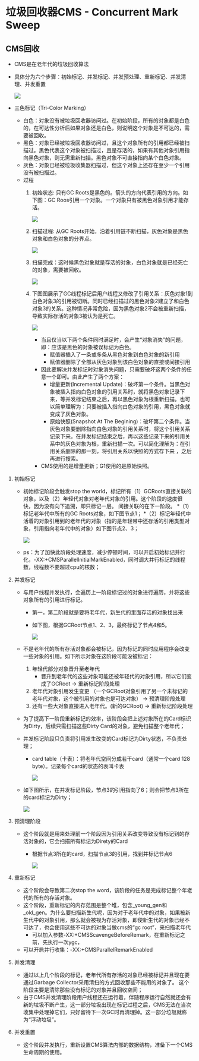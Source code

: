 # 垃圾回收器CMS - Concurrent Mark Sweep

## CMS回收
* CMS是在老年代的垃圾回收算法 
* 具体分为六个步骤：初始标记、并发标记、并发预处理、重新标记、并发清理、并发重置

  ![](./img/cms.png)

* 三色标记（Tri-Color Marking）
  * 白色：对象没有被垃圾回收器访问过。在初始阶段，所有的对象都是白色的，在可达性分析后如果对象还是白色，则说明这个对象是不可达的，需要被回收。
  * 黑色：对象已经被垃圾回收器访问过，且这个对象所有的引用都已经被扫描过。黑色代表这个对象被扫描过，且是存活的，如果有其他对象引用指向黑色对象，则无需重新扫描。黑色对象不可直接指向某个白色对象。
  * 灰色：对象已经被垃圾收集器扫描过，但这个对象上还存在至少一个引用没有被扫描过。
  * 过程
    1. 初始状态: 只有GC Roots是黑色的。箭头的方向代表引用的方向。如下图：GC Roos引用一个对象。一个对象只有被黑色对象引用才能存活。

       ![](./img/tri_color_mark_1.png) 
    2. 扫描过程: 从GC Roots开始，沿着引用链不断扫描，灰色对象是黑色对象和白色对象的分界点。
       
       ![](./img/tri_color_mark_2.png)
    3. 扫描完成：这时候黑色对象就是存活的对象，白色对象就是已经死亡的对象，需要被回收。
       
       ![](./img/tri_color_mark_3.png)
    4. 下图图展示了GC线程标记后用户线程又修改了引用关系：灰色对象1到白色对象3的引用被切断。同时已经扫描过的黑色对象2建立了和白色对象3的关系。这种情况非常危险，因为黑色对象2不会被重新扫描，导致实际存活的对象3被认为是死亡。
       
       ![](./img/tri_color_mark_4.png)
        * 当且仅当以下两个条件同时满足时，会产生“对象消失”的问题，即：应该是黑色的对象被误标记为白色。 
          * 赋值器插入了一条或多条从黑色对象到白色对象的新引用 
          * 赋值器删除了全部从灰色对象到该白色对象的直接或间接引用
        * 因此要解决并发标记时对象消失问题，只需要破坏这两个条件的任意一个即可。由此产生了两个方案：
          * 增量更新(Incremental Update)：破坏第一个条件。当黑色对象被插入指向白色对象的引用关系时，就将黑色对象记录下来，等并发标记结束之后，再以黑色对象为根重新扫描。也可以简单理解为：只要被插入指向白色对象的引用，黑色对象就变成了灰色对象。
          * 原始快照(Snapshot At The Begining)：破坏第二个条件。当灰色对象要删除指向白色对象的引用关系时，将这个引用关系记录下来。在并发标记结束之后，再以这些记录下来的引用关系中的灰色对象为根，重新扫描一次。可以简化理解为：在引用关系删除的那一刻，将引用关系以快照的方式存下来 ，之后再进行搜索。
        * CMS使用的是增量更新；G1使用的是原始快照。
1. 初始标记 
   * 初始标记阶段会触发stop the world，标记所有（1）GCRoots直接关联的对象，以及（2）年轻代对象对老年代对象的引用。这个阶段的速度很快，因为没有向下追溯，即只标记一层。 间接关联的在下一阶段。
     *（1）标记老年代中所有的GC Roots对象，如下图节点1；
     *（2）标记年轻代中活着的对象引用到的老年代的对象（指的是年轻带中还存活的引用类型对象，引用指向老年代中的对象）如下图节点2、3；
     
     ![](./img/mark_gcroots.png)
   * ps：为了加快此阶段处理速度，减少停顿时间，可以开启初始标记并行化，-XX:+CMSParallelInitialMarkEnabled，同时调大并行标记的线程数，线程数不要超过cpu的核数；
2. 并发标记
   * 与用户线程并发执行，会遍历上一阶段标记过的对象进行遍历，并将这些对象所有的引用进行标记。
     * 第一，第二阶段就是要将老年代，新生代的里面存活的对象找出来
     * 如下图，根据GCRoot节点1、2、3，最终标记了节点4和5。
     
       ![](./img/mark_2.png)
   * 不是老年代的所有存活对象都会被标记，因为标记的同时应用程序会改变一些对象的引用。如下所示对象在这阶段可能没被标记：
     1. 年轻代部分对象晋升至老年代 
        * 晋升到老年代的这些对象可能还被年轻代的对象引用，所以它们变成了GCRoot       -> 重新标记阶段处理
     2. 老年代对象引用发生变更 （一个GCRoot对象引用了另一个未标记的老年代对象，这个被引用的对象也是可达对象） -> 预清理阶段处理
     3. 还有一些大对象直接进入老年代。(新的GCRoot)   -> 重新标记阶段处理
   * 为了提高下一阶段重新标记的效率，该阶段会把上述对象所在的Card标识为Dirty，后续只需扫描这些Dirty Card的对象，避免扫描整个老年代；
   * 并发标记阶段只负责将引用发生改变的Card标记为Dirty状态，不负责处理；
     * card table（卡表）：将老年代空间分成若干card（通常一个card 128 byte）。记录每个card的状态的表叫卡表
       
       ![](./img/card_table.png)
   * 如下图所示，在并发标记阶段，节点3的引用指向了6；则会把节点3所在的card标记为Dirty；
     
     ![](./img/mark_3.png)

3. 预清理阶段
   * 这个阶段就是用来处理前一个阶段因为引用关系改变导致没有标记到的存活对象的，它会扫描所有标记为Direty的Card
     * 根据节点3所在的card，扫描节点3的引用，找到并标记节点6
       
       ![](./img/mark_4.png)

4. 重新标记
   * 这个阶段会导致第二次stop the word，该阶段的任务是完成标记整个年老代的所有的存活对象。
   * 这个阶段，重新标记的内存范围是整个堆，包含_young_gen和_old_gen。为什么要扫描新生代呢，因为对于老年代中的对象，如果被新生代中的对象引用，那么就会被视为存活对象，即使新生代的对象已经不可达了，也会使用这些不可达的对象当做cms的“gc root”，来扫描老年代
     * 可以加入参数-XX:+CMSScavengeBeforeRemark，在重新标记之前，先执行一次ygc，
   * 可以开启并行收集：-XX:+CMSParallelRemarkEnabled

5. 并发清理
   * 通过以上几个阶段的标记，老年代所有存活的对象已经被标记并且现在要通过Garbage Collector采用清扫的方式回收那些不能用的对象了。 这个阶段主要是清除那些没有标记的对象并且回收空间；
   * 由于CMS并发清理阶段用户线程还在运行着，伴随程序运行自然就还会有新的垃圾不断产生，这一部分垃圾出现在标记过程之后，CMS无法在当次收集中处理掉它们，只好留待下一次GC时再清理掉。这一部分垃圾就称为“浮动垃圾”。

6. 并发重置
   * 这个阶段并发执行，重新设置CMS算法内部的数据结构，准备下一个CMS生命周期的使用。